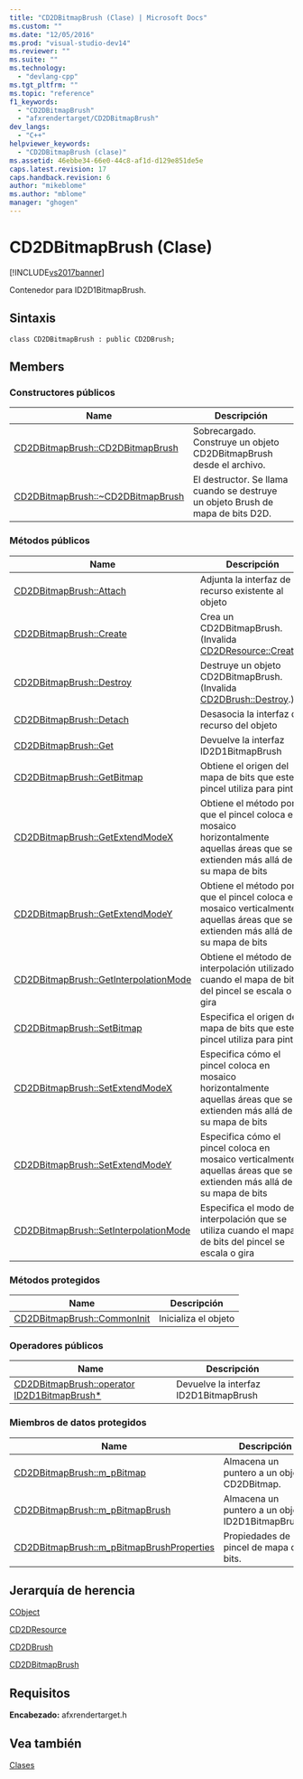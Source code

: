 ```yaml
---
title: "CD2DBitmapBrush (Clase) | Microsoft Docs"
ms.custom: ""
ms.date: "12/05/2016"
ms.prod: "visual-studio-dev14"
ms.reviewer: ""
ms.suite: ""
ms.technology: 
  - "devlang-cpp"
ms.tgt_pltfrm: ""
ms.topic: "reference"
f1_keywords: 
  - "CD2DBitmapBrush"
  - "afxrendertarget/CD2DBitmapBrush"
dev_langs: 
  - "C++"
helpviewer_keywords: 
  - "CD2DBitmapBrush (clase)"
ms.assetid: 46ebbe34-66e0-44c8-af1d-d129e851de5e
caps.latest.revision: 17
caps.handback.revision: 6
author: "mikeblome"
ms.author: "mblome"
manager: "ghogen"
---
```

# CD2DBitmapBrush (Clase)
[!INCLUDE[vs2017banner](../../assembler/inline/includes/vs2017banner.md)]

Contenedor para ID2D1BitmapBrush.  
  
## Sintaxis  
  
```  
class CD2DBitmapBrush : public CD2DBrush;  
```  
  
## Members  
  
### Constructores públicos  
  
|Name|Descripción|  
|----------|-----------------|  
|[CD2DBitmapBrush::CD2DBitmapBrush](../Topic/CD2DBitmapBrush::CD2DBitmapBrush.md)|Sobrecargado.  Construye un objeto CD2DBitmapBrush desde el archivo.|  
|[CD2DBitmapBrush::~CD2DBitmapBrush](../Topic/CD2DBitmapBrush::~CD2DBitmapBrush.md)|El destructor.  Se llama cuando se destruye un objeto Brush de mapa de bits D2D.|  
  
### Métodos públicos  
  
|Name|Descripción|  
|----------|-----------------|  
|[CD2DBitmapBrush::Attach](../Topic/CD2DBitmapBrush::Attach.md)|Adjunta la interfaz de recurso existente al objeto|  
|[CD2DBitmapBrush::Create](../Topic/CD2DBitmapBrush::Create.md)|Crea un CD2DBitmapBrush.  \(Invalida [CD2DResource::Create](../Topic/CD2DResource::Create.md).\)|  
|[CD2DBitmapBrush::Destroy](../Topic/CD2DBitmapBrush::Destroy.md)|Destruye un objeto CD2DBitmapBrush.  \(Invalida [CD2DBrush::Destroy](../Topic/CD2DBrush::Destroy.md).\)|  
|[CD2DBitmapBrush::Detach](../Topic/CD2DBitmapBrush::Detach.md)|Desasocia la interfaz de recurso del objeto|  
|[CD2DBitmapBrush::Get](../Topic/CD2DBitmapBrush::Get.md)|Devuelve la interfaz ID2D1BitmapBrush|  
|[CD2DBitmapBrush::GetBitmap](../Topic/CD2DBitmapBrush::GetBitmap.md)|Obtiene el origen del mapa de bits que este pincel utiliza para pintar|  
|[CD2DBitmapBrush::GetExtendModeX](../Topic/CD2DBitmapBrush::GetExtendModeX.md)|Obtiene el método por el que el pincel coloca en mosaico horizontalmente aquellas áreas que se extienden más allá de su mapa de bits|  
|[CD2DBitmapBrush::GetExtendModeY](../Topic/CD2DBitmapBrush::GetExtendModeY.md)|Obtiene el método por el que el pincel coloca en mosaico verticalmente aquellas áreas que se extienden más allá de su mapa de bits|  
|[CD2DBitmapBrush::GetInterpolationMode](../Topic/CD2DBitmapBrush::GetInterpolationMode.md)|Obtiene el método de interpolación utilizado cuando el mapa de bits del pincel se escala o gira|  
|[CD2DBitmapBrush::SetBitmap](../Topic/CD2DBitmapBrush::SetBitmap.md)|Especifica el origen del mapa de bits que este pincel utiliza para pintar|  
|[CD2DBitmapBrush::SetExtendModeX](../Topic/CD2DBitmapBrush::SetExtendModeX.md)|Especifica cómo el pincel coloca en mosaico horizontalmente aquellas áreas que se extienden más allá de su mapa de bits|  
|[CD2DBitmapBrush::SetExtendModeY](../Topic/CD2DBitmapBrush::SetExtendModeY.md)|Especifica cómo el pincel coloca en mosaico verticalmente aquellas áreas que se extienden más allá de su mapa de bits|  
|[CD2DBitmapBrush::SetInterpolationMode](../Topic/CD2DBitmapBrush::SetInterpolationMode.md)|Especifica el modo de interpolación que se utiliza cuando el mapa de bits del pincel se escala o gira|  
  
### Métodos protegidos  
  
|Name|Descripción|  
|----------|-----------------|  
|[CD2DBitmapBrush::CommonInit](../Topic/CD2DBitmapBrush::CommonInit.md)|Inicializa el objeto|  
  
### Operadores públicos  
  
|Name|Descripción|  
|----------|-----------------|  
|[CD2DBitmapBrush::operator ID2D1BitmapBrush\*](../Topic/CD2DBitmapBrush::operator%20ID2D1BitmapBrush*.md)|Devuelve la interfaz ID2D1BitmapBrush|  
  
### Miembros de datos protegidos  
  
|Name|Descripción|  
|----------|-----------------|  
|[CD2DBitmapBrush::m\_pBitmap](../Topic/CD2DBitmapBrush::m_pBitmap.md)|Almacena un puntero a un objeto CD2DBitmap.|  
|[CD2DBitmapBrush::m\_pBitmapBrush](../Topic/CD2DBitmapBrush::m_pBitmapBrush.md)|Almacena un puntero a un objeto ID2D1BitmapBrush.|  
|[CD2DBitmapBrush::m\_pBitmapBrushProperties](../Topic/CD2DBitmapBrush::m_pBitmapBrushProperties.md)|Propiedades de pincel de mapa de bits.|  
  
## Jerarquía de herencia  
 [CObject](../../mfc/reference/cobject-class.md)  
  
 [CD2DResource](../../mfc/reference/cd2dresource-class.md)  
  
 [CD2DBrush](../../mfc/reference/cd2dbrush-class.md)  
  
 [CD2DBitmapBrush](../../mfc/reference/cd2dbitmapbrush-class.md)  
  
## Requisitos  
 **Encabezado:** afxrendertarget.h  
  
## Vea también  
 [Clases](../../mfc/reference/mfc-classes.md)
